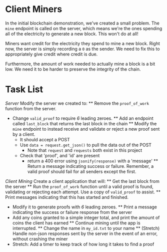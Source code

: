 # Client Miners

In the initial blockchain demonstration, we've created a small problem.  The `mine` endpoint is called on the server, which means we're the ones spending all of the electricity to generate a new block.  This won't do at all!

Miners want credit for the electricity they spend to mine a new block.  Right now, the server is simply recording a `0` as the sender.  We need to fix this to appropriately give credit where credit is due. 

Furthermore, the amount of work needed to actually mine a block is a bit low.  We need it to be harder to preserve the integrity of the chain.


# Task List

*Server*
Modify the server we created to:
** Remove the `proof_of_work` function from the server.
* Change `valid_proof` to require *6* leading zeroes.
** Add an endpoint called `last_block` that returns the last block in the chain
** Modify the `mine` endpoint to instead receive and validate or reject a new proof sent by a client.
    * It should accept a POST
    * Use `data = request.get_json()` to pull the data out of the POST
        * Note that `request` and `requests` both exist in this project
    * Check that 'proof', and 'id' are present
        * return a 400 error using `jsonify(response)` with a 'message'
** Return a message indicating success or failure.  Remember, a valid proof should fail for all senders except the first.

*Client Mining*
Create a client application that will:
** Get the last block from the server
** Run the `proof_of_work` function until a valid proof is found, validating or rejecting each attempt.  Use a copy of `valid_proof` to assist.
** Print messages indicating that this has started and finished.
* Modify it to generate proofs with *6* leading zeroes.
** Print a message indicating the success or failure response from the server
* Add any coins granted to a simple integer total, and print the amount of coins the client has earned
** Continue mining until the app is interrupted.
** Change the name in `my_id.txt` to your name
** (Stretch) Handle non-json responses sent by the server in the event of an error, without crashing the miner
* Stretch: Add a timer to keep track of how long it takes to find a proof

